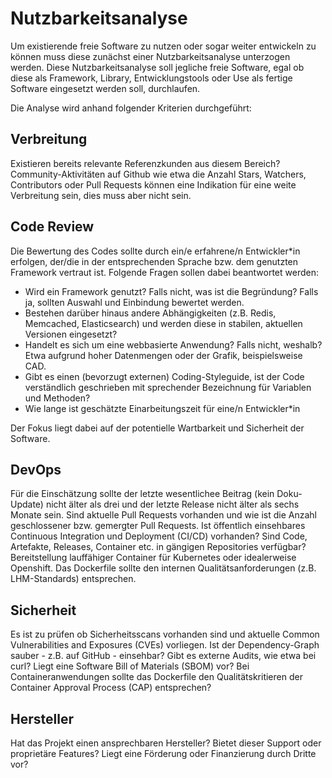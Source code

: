 # Nutzbarkeitsanalyse

Um existierende freie Software zu nutzen oder sogar weiter entwickeln zu können muss diese zunächst einer Nutzbarkeitsanalyse unterzogen werden.
Diese Nutzbarkeitsanalyse soll jegliche freie Software, egal ob diese als Framework, Library, Entwicklungstools oder Use als fertige Software eingesetzt werden soll, durchlaufen.

Die Analyse wird anhand folgender Kriterien durchgeführt:

## Verbreitung

Existieren bereits relevante Referenzkunden aus diesem Bereich? Community-Aktivitäten auf Github wie etwa die Anzahl Stars, Watchers, Contributors oder Pull Requests können eine Indikation für eine weite Verbreitung sein, dies muss aber nicht sein.

## Code Review

Die Bewertung des Codes sollte durch ein/e erfahrene/n Entwickler*in erfolgen, der/die in der entsprechenden Sprache bzw. dem genutzten Framework vertraut ist. 
Folgende Fragen sollen dabei beantwortet werden:

* Wird ein Framework genutzt? Falls nicht, was ist die Begründung? Falls ja, sollten Auswahl und Einbindung bewertet werden.
* Bestehen darüber hinaus andere Abhängigkeiten (z.B. Redis, Memcached, Elasticsearch) und werden diese in stabilen, aktuellen Versionen eingesetzt?
* Handelt es sich um eine webbasierte Anwendung? Falls nicht, weshalb? Etwa aufgrund hoher Datenmengen oder der Grafik, beispielsweise CAD.
* Gibt es einen (bevorzugt externen) Coding-Styleguide, ist der Code verständlich geschrieben mit sprechender Bezeichnung für Variablen und Methoden? 
* Wie lange ist geschätzte Einarbeitungszeit für eine/n Entwickler*in

Der Fokus liegt dabei auf der potentielle Wartbarkeit und Sicherheit der Software.

## DevOps

Für die Einschätzung sollte der letzte wesentlichee Beitrag (kein Doku-Update) nicht älter als drei und der letzte Release nicht älter als sechs Monate sein.
Sind aktuelle Pull Requests vorhanden und wie ist die Anzahl geschlossener bzw. gemergter Pull Requests. Ist öffentlich einsehbares Continuous Integration und Deployment (CI/CD) vorhanden?
Sind Code, Artefakte, Releases, Container etc. in gängigen Repositories verfügbar?
Bereitstellung lauffähiger Container für Kubernetes oder idealerweise Openshift. Das Dockerfile sollte den internen Qualitätsanforderungen (z.B. LHM-Standards) entsprechen.

## Sicherheit

Es ist zu prüfen ob Sicherheitsscans vorhanden sind und aktuelle Common Vulnerabilities and Exposures (CVEs) vorliegen. Ist der Dependency-Graph sauber - z.B. auf GitHub - einsehbar?
Gibt es externe Audits, wie etwa bei curl? Liegt eine Software Bill of Materials (SBOM) vor?
Bei Containeranwendungen sollte das Dockerfile den Qualitätskritieren der Container Approval Process (CAP) entsprechen?

## Hersteller

Hat das Projekt einen ansprechbaren Hersteller? Bietet dieser Support oder proprietäre Features? Liegt eine Förderung oder Finanzierung durch Dritte vor?